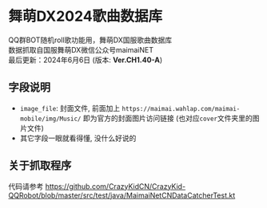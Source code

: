 # 舞萌DX2024歌曲数据库
QQ群BOT随机roll歌功能用，舞萌DX国服歌曲数据库  
数据抓取自国服舞萌DX微信公众号maimaiNET  
最后更新：2024年6月6日 (版本: **Ver.CH1.40-A**)

## 字段说明
- `image_file`: 封面文件, 前面加上 `https://maimai.wahlap.com/maimai-mobile/img/Music/` 即为官方的封面图片访问链接 (也对应`cover`文件夹里的图片文件)
- 其它字段一眼就看得懂, 没什么好说的

## 关于抓取程序
代码请参考 https://github.com/CrazyKidCN/CrazyKid-QQRobot/blob/master/src/test/java/MaimaiNetCNDataCatcherTest.kt

